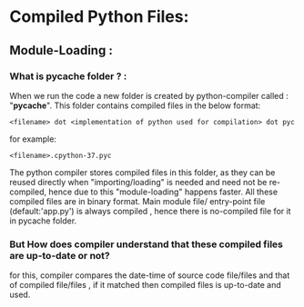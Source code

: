 # Compiled Python Files:

## Module-Loading :
### What is __pycache__ folder ? :
When we run the code a new folder is created by python-compiler called : "__pycache__".
This folder contains compiled files in the below format:
```````````````````````````````````````````````````````````````````````
<filename> dot <implementation of python used for compilation> dot pyc
```````````````````````````````````````````````````````````````````````
 for example:
 ``````````````````````````````````````````````````````````````````````
<filename>.cpython-37.pyc
```````````````````````````````````````````````````````````````````````
The python compiler stores compiled files in this folder, as they can be reused directly when "importing/loading" is needed and need not be re-compiled, hence due to this "module-loading" happens faster.
All these compiled files are in binary format.
Main module file/ entry-point file (default:'app.py') is always compiled , hence there is no-compiled file for it in pycache folder.

### But How does compiler understand that these compiled files are up-to-date or not?
for this, compiler compares the date-time of source code file/files and that of compiled file/files , 
if it matched then compiled files is up-to-date and used.



